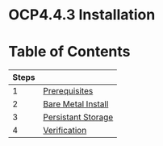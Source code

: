 <h1>OCP4.4.3 Installation</h1>

# Table of Contents

|Steps||
|---|---|
|1|[Prerequisites](prerequisites.md)|
|2|[Bare Metal Install](install.md)|
|3|[Persistant Storage](persistant_storage_nfs.md)|
|4|[Verification](verification.md)|
